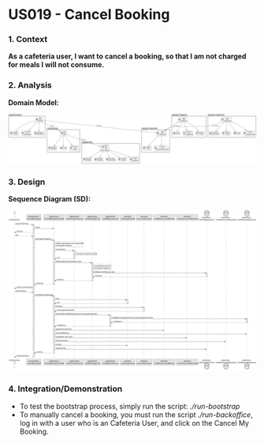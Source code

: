 # US019 - Cancel Booking

### 1. Context

**As a cafeteria user, I want to cancel a booking, so that I am not charged for meals I will not consume.**

### 2. Analysis

**Domain Model:**

![Domain Model](svg/domain-model.svg "Domain Model")

### 3. Design

**Sequence Diagram (SD):**

  ![Sequence Diagram](svg/sequence-diagram.svg "A Sequence Diagram")

### 4. Integration/Demonstration

- To test the bootstrap process, simply run the script: *./run-bootstrap*
- To manually cancel a booking, you must run the script *./run-backoffice*, log in with a user who is an Cafeteria User,
and click on the Cancel My Booking.

